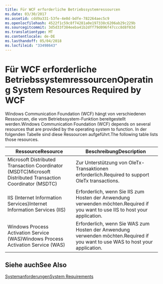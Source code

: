 ```yaml
---
title: Für WCF erforderliche Betriebssystemressourcen
ms.date: 03/30/2017
ms.assetid: cdd9a331-53fe-4e0d-bdfe-782264aec5c9
ms.openlocfilehash: 4522f1c59c8f74281a0e197338c6206ab29c229b
ms.sourcegitcommit: 3d5d33f384eeba41b2dff79d096f47ccc8d8f03d
ms.translationtype: MT
ms.contentlocale: de-DE
ms.lasthandoff: 05/04/2018
ms.locfileid: "33498643"
---
```

# <a name="operating-system-resources-required-by-wcf"></a><span data-ttu-id="64996-102">Für WCF erforderliche Betriebssystemressourcen</span><span class="sxs-lookup"><span data-stu-id="64996-102">Operating System Resources Required by WCF</span></span>
<span data-ttu-id="64996-103">Windows Communication Foundation (WCF) hängt von verschiedenen Ressourcen, die vom Betriebssystem-Funktion bereitgestellt werden.</span><span class="sxs-lookup"><span data-stu-id="64996-103">Windows Communication Foundation (WCF) depends on several resources that are provided by the operating system to function.</span></span> <span data-ttu-id="64996-104">In der folgenden Tabelle sind diese Ressourcen aufgeführt.</span><span class="sxs-lookup"><span data-stu-id="64996-104">The following table lists those resources.</span></span>  
  
|<span data-ttu-id="64996-105">Ressource</span><span class="sxs-lookup"><span data-stu-id="64996-105">Resource</span></span>|<span data-ttu-id="64996-106">Beschreibung</span><span class="sxs-lookup"><span data-stu-id="64996-106">Description</span></span>|  
|--------------|-----------------|  
|<span data-ttu-id="64996-107">Microsoft Distributed Transaction Coordinator (MSDTC)</span><span class="sxs-lookup"><span data-stu-id="64996-107">Microsoft Distributed Transaction Coordinator (MSDTC)</span></span>|<span data-ttu-id="64996-108">Zur Unterstützung von OleTx-Transaktionen erforderlich.</span><span class="sxs-lookup"><span data-stu-id="64996-108">Required to support OleTx transactions.</span></span>|  
|<span data-ttu-id="64996-109">IIS (Internet Information Services)</span><span class="sxs-lookup"><span data-stu-id="64996-109">Internet Information Services (IIS)</span></span>|<span data-ttu-id="64996-110">Erforderlich, wenn Sie IIS zum Hosten der Anwendung verwenden möchten.</span><span class="sxs-lookup"><span data-stu-id="64996-110">Required if you want to use IIS to host your application.</span></span>|  
|<span data-ttu-id="64996-111">Windows Process Activation Service (WAS)</span><span class="sxs-lookup"><span data-stu-id="64996-111">Windows Process Activation Service (WAS)</span></span>|<span data-ttu-id="64996-112">Erforderlich, wenn Sie WAS zum Hosten der Anwendung verwenden möchten.</span><span class="sxs-lookup"><span data-stu-id="64996-112">Required if you want to use WAS to host your application.</span></span>|  
  
## <a name="see-also"></a><span data-ttu-id="64996-113">Siehe auch</span><span class="sxs-lookup"><span data-stu-id="64996-113">See Also</span></span>  
 [<span data-ttu-id="64996-114">Systemanforderungen</span><span class="sxs-lookup"><span data-stu-id="64996-114">System Requirements</span></span>](../../../docs/framework/wcf/wcf-system-requirements.md)
